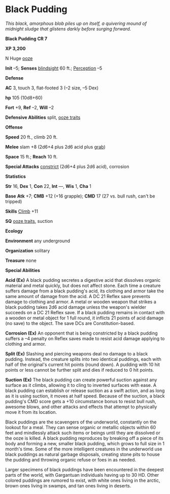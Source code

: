 # Black Pudding

_This black, amorphous blob piles up on itself, a quivering mound of midnight sludge that glistens darkly before surging forward._

**Black Pudding CR 7**

**XP 3,200**

N Huge [ooze](creatureTypes#_ooze)

**Init** –5; **Senses** [blindsight](universalMonsterRules#_blindsight) 60 ft.; [Perception](../skills/perception#_perception) –5

**Defense**

**AC** 3, touch 3, flat-footed 3 (–2 size, –5 Dex)

**hp** 105 (10d8+60)

**Fort** +9, **Ref** –2, **Will** –2

**Defensive Abilities** split, [ooze traits](creatureTypes#_ooze)

**Offense**

**Speed** 20 ft., climb 20 ft.

**Melee** slam +8 (2d6+4 plus 2d6 acid plus [grab](universalMonsterRules#_grab))

**Space** 15 ft.; **Reach** 10 ft.

**Special Attacks** [constrict](universalMonsterRules#_constrict) (2d6+4 plus 2d6 acid), corrosion

**Statistics**

**Str** 16, **Dex** 1, **Con** 22, **Int** —, **Wis** 1, **Cha** 1

**Base**  **Atk** +7; **CMB** +12 (+16 grapple); **CMD** 17 (27 vs. bull rush, can't be tripped)

**Skills** [Climb](../skills/climb#_climb) +11

**SQ** [ooze traits](creatureTypes#_ooze), suction

**Ecology**

**Environment** any underground

**Organization** solitary

**Treasure** none

**Special Abilities**

**Acid (Ex)** A black pudding secretes a digestive acid that dissolves organic material and metal quickly, but does not affect stone. Each time a creature suffers damage from a black pudding's acid, its clothing and armor take the same amount of damage from the acid. A DC 21 Reflex save prevents damage to clothing and armor. A metal or wooden weapon that strikes a black pudding takes 2d6 acid damage unless the weapon's wielder succeeds on a DC 21 Reflex save. If a black pudding remains in contact with a wooden or metal object for 1 full round, it inflicts 21 points of acid damage (no save) to the object. The save DCs are Constitution-based.

**Corrosion (Ex)** An opponent that is being constricted by a black pudding suffers a –4 penalty on Reflex saves made to resist acid damage applying to clothing and armor.

**Split (Ex)** Slashing and piercing weapons deal no damage to a black pudding. Instead, the creature splits into two identical puddings, each with half of the original's current hit points (round down). A pudding with 10 hit points or less cannot be further split and dies if reduced to 0 hit points.

**Suction (Ex)** The black pudding can create powerful suction against any surface as it climbs, allowing it to cling to inverted surfaces with ease. A black pudding can establish or release suction as a swift action, and as long as it is using suction, it moves at half speed. Because of the suction, a black pudding's CMD score gets a +10 circumstance bonus to resist bull rush, awesome blows, and other attacks and effects that attempt to physically move it from its location.

Black puddings are the scavengers of the underworld, constantly on the lookout for a meal. They can sense organic or metallic objects within 60 feet and mindlessly attack such items or beings until they are dissolved or the ooze is killed. A black pudding reproduces by breaking off a piece of its body and forming a new, smaller black pudding, which grows to full size in 1 month's time. Some of the more intelligent creatures in the underworld use black puddings as natural garbage disposals, creating stone pits to house the pudding and throwing organic refuse or foes in as needed.

Larger specimens of black puddings have been encountered in the deepest parts of the world, with Gargantuan individuals having up to 30 HD. Other colored puddings are rumored to exist, with white ones living in the arctic, brown ones living in swamps, and tan ones living in deserts.

